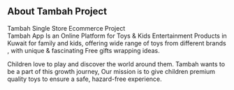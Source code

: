 ## About Tambah Project

Tambah Single Store Ecommerce Project <br>
Tambah App Is an Online Platform for Toys & Kids Entertainment Products in Kuwait for family and kids, offering wide range of toys from different brands , with unique & fascinating Free gifts wrapping ideas.

Children love to play and discover the world around them.
Tambah wants to be a part of this growth journey, Our mission is to give children premium quality toys to ensure a safe, hazard-free experience.

